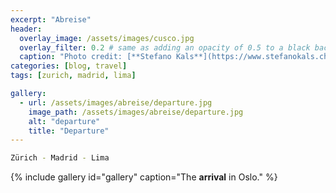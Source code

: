 ```yaml
---
excerpt: "Abreise"
header:
  overlay_image: /assets/images/cusco.jpg
  overlay_filter: 0.2 # same as adding an opacity of 0.5 to a black background
  caption: "Photo credit: [**Stefano Kals**](https://www.stefanokals.ch)"
categories: [blog, travel]
tags: [zurich, madrid, lima]

gallery:
  - url: /assets/images/abreise/departure.jpg
    image_path: /assets/images/abreise/departure.jpg
    alt: "departure"
    title: "Departure"
---
```


```bash
Zürich - Madrid - Lima
```

{% include gallery id="gallery" caption="The **arrival** in Oslo." %}
